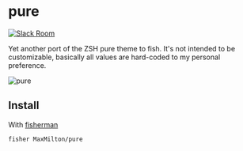 # pure

[![Slack Room][slack-badge]][slack-link]

Yet another port of the ZSH pure theme to fish. It's not intended to be customizable, basically all values are hard-coded to my personal preference.

![pure]

## Install

With [fisherman]

```
fisher MaxMilton/pure
```

[slack-link]: https://fisherman-wharf.herokuapp.com
[slack-badge]: https://fisherman-wharf.herokuapp.com/badge.svg
[fisherman]: https://github.com/fisherman/fisherman
[pure]: https://cloud.githubusercontent.com/assets/8317250/13661599/777665a2-e6d7-11e5-9078-eae115fa140a.png
